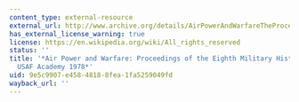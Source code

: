 ```yaml
---
content_type: external-resource
external_url: http://www.archive.org/details/AirPowerAndWarfareTheProceedingsOfThe8thMilitaryHistorySymposium
has_external_license_warning: true
license: https://en.wikipedia.org/wiki/All_rights_reserved
status: ''
title: '*Air Power and Warfare: Proceedings of the Eighth Military History Symposium,
  USAF Academy 1978*'
uid: 9e5c9907-e458-4818-8fea-1fa5259049fd
wayback_url: ''
---
```

